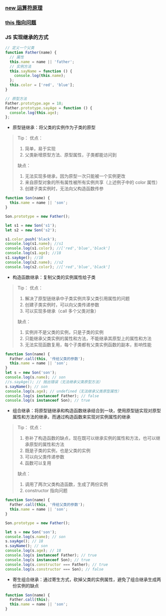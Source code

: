 ### [new 运算符原理](../JavaScript/JavaScript深入系列/new的模拟实现.md)

### [this 指向问题](../JavaScript/JavaScript深入系列/this指向.md)

### JS 实现继承的方式

```js
// 定义一个父类
function Father(name) {
  // 属性
  this.name = name || 'father';
  // 实例方法
  this.sayName = function () {
    console.log(this.name);
  };
  this.color = ['red', 'blue'];
}

// 原型方法
Father.prototype.age = 18;
Father.prototype.sayAge = function () {
  console.log(this.age);
};
```

- 原型链继承：将父类的实例作为子类的原型

> Tip：
> 优点：
> 1. 简单，易于实现
> 2. 父类新增原型方法、原型属性，子类都能访问到
>
> 缺点：
> 1. 无法实现多继承，因为原型一次只能被一个实例更改
> 2. 来自原型对象的所有属性被所有实例共享（上述例子中的 color 属性）
> 3. 创建子类实例时，无法向父构造函数传参

```js
function Son(name) {
  this.name = name || 'son';
}

Son.prototype = new Father();

let s1 = new Son('s1');
let s2 = new Son('s2');

s1.color.push('black');
console.log(s1.name); //s1
console.log(s1.color); //['red','blue','black']
console.log(s1.age); //18
s1.sayAge(); //18
console.log(s2.name); //s2
console.log(s2.color); //['red','blue','black']
```

- 构造函数继承：复制父类的实例属性给子类

> Tip：
> 优点：
> 1. 解决了原型链继承中子类实例共享父类引用属性的问题
> 2. 创建子类实例时，可以向父类传递参数
> 3. 可以实现多继承（call 多个父类对象）
>
> 缺点：
> 1. 实例并不是父类的实例，只是子类的实例
> 2. 只能继承父类实例的属性和方法，不能继承其原型上的属性和方法
> 3. 无法实现函数复用，每个子类都有父类实例函数的副本，影响性能

```js
function Son(name) {
  Father.call(this, '传给父类的参数');
  this.name = name || 'son';
}
let s = new Son('son');
console.log(s.name); // son
//s.sayAge(); // 抛出错误（无法继承父类原型方法）
s.sayName(); // son
console.log(s.age); // undefined（无法继承父类原型属性）
console.log(s instanceof Father); // false
console.log(s instanceof Son); // true
```

- 组合继承：将原型链继承和构造函数继承结合到一块，使用原型链实现对原型属性和方法的继承，而通过构造函数来实现对实例属性的继承

> Tip：
> 优点：
> 1. 弥补了构造函数的缺点，现在既可以继承实例的属性和方法，也可以继承原型的属性和方法
> 2. 既是子类的实例，也是父类的实例
> 3. 可以向父类传递参数
> 4. 函数可以复用
>
> 缺点：
> 1. 调用了两次父类构造函数，生成了两份实例
> 2. constructor 指向问题

```js
function Son(name) {
  Father.call(this, '传给父类的参数');
  this.name = name || 'son';
}

Son.prototype = new Father();

let s = new Son('son');
console.log(s.name); // son
s.sayAge(); // 18
s.sayName(); // son
console.log(s.age); // 18
console.log(s instanceof Father); // true
console.log(s instanceof Son); // true
console.log(s.constructor === Father); // true
console.log(s.constructor === Son); // false
```

- 寄生组合继承：通过寄生方式，砍掉父类的实例属性，避免了组合继承生成两份实例的缺点

```js
function Son(name) {
  Father.call(this);
  this.name = name || 'son';
}
```
